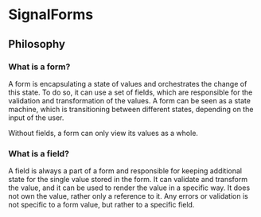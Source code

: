 # SignalForms

## Philosophy

### What is a form?

A form is encapsulating a state of values and orchestrates the change of this state.
To do so, it can use a set of fields, which are responsible for the validation and transformation of the values.
A form can be seen as a state machine,
which is transitioning between different states, depending on the input of the user.

Without fields, a form can only view its values as a whole.

### What is a field?

A field is always a part of a form and responsible for keeping additional state for the single value stored in the form.
It can validate and transform the value, and it can be used to render the value in a specific way.
It does not own the value, rather only a reference to it.
Any errors or validation is not specific to a form value, but rather to a specific field.
